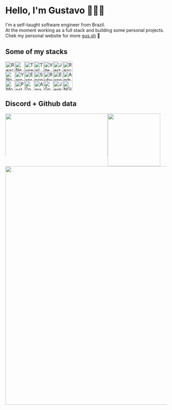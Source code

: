 
# Hello, I'm Gustavo 👨🏻‍💻 
<div>
	I'm a self-taught software engineer from Brazil.</br>
	At the moment working as a full stack and building some personal projects.</br>
	Chek my personal website for more <a href="https://gus.sh/">gus.sh</a> 👾
</div>

## Some of my stacks
<div style="display: flex; flex-direction: row; justify-content: flex-center;">
  <img src="https://img.shields.io/badge/-React-0041a8?style=flat&logo=React&logoColor=white" height="30" alt="React" />
  <img src="https://img.shields.io/badge/-Next.js-0041a8?style=flat&logo=Next.js&logoColor=white" height="30" alt="NextJS" />
  <img src="https://img.shields.io/badge/-Typescript-0041a8?style=flat&logo=TypeScript&logoColor=white" height="30" alt="Typescript" />
  <img src="https://img.shields.io/badge/-Tailwind CSS-0041a8?style=flat&logo=TailwindCSS&logoColor=white" height="30" alt="Tailwind CSS" />
  <img src="https://img.shields.io/badge/-Vite-0041a8?style=flat&logo=Vite&logoColor=white" height="30" alt="Vite" />
  <img src="https://img.shields.io/badge/-Jest-0041a8?style=flat&logo=Jest&logoColor=white" height="30" alt="Jest" />
  <img src="https://img.shields.io/badge/-React Query-0041a8?style=flat&logo=ReactQuery&logoColor=white" height="30" alt="React Query" />
</div>

<div style="display: flex; flex-direction: row; justify-content: flex-center;">
  <img src="https://img.shields.io/badge/-Node.js-4900bf?style=flat&logo=Node.js&logoColor=white" height="30" alt="NodeJS" />
  <img src="https://img.shields.io/badge/-Yarn-4900bf?style=flat&logo=Yarn&logoColor=white" height="30" alt="Yarn" />
  <img src="https://img.shields.io/badge/-Express-4900bf?style=flat&logo=Express&logoColor=white" height="30" alt="ExpressJS" />
  <img src="https://img.shields.io/badge/-Spring-4900bf?style=flat&logo=Spring&logoColor=white" height="30" alt="Spring" />
  <img src="https://img.shields.io/badge/-RubyOnRails-4900bf?style=flat&logo=RubyonRails&logoColor=white" height="30" alt="Ruby on Rails" />
  <img src="https://img.shields.io/badge/-Expo-4900bf?style=flat&logo=Expo&logoColor=white" height="30" alt="Expo" />
  <img src="https://img.shields.io/badge/-Android Studio-4900bf?style=flat&logo=AndroidStudio&logoColor=white" height="30" alt="Android Studio" />  
</div>

<div style="display: flex; flex-direction: row; justify-content: flex-center;">
  <img src="https://img.shields.io/badge/-MongoDB-c70050?style=flat&logo=MongoDB&logoColor=white" height="30" alt="MongoDB" />
  <img src="https://img.shields.io/badge/-PostgreSQL-c70050?style=flat&logo=PostgreSQL&logoColor=white" height="30" alt="PostgreSQL" />
  <img src="https://img.shields.io/badge/-Docker-c70050?style=flat&logo=Docker&logoColor=white" height="30" alt="Docker" />  
  <img src="https://img.shields.io/badge/-AWS-c70050?style=flat&logo=AmazonAWS&logoColor=white" height="30" alt="Amazon AWS" />
  <img src="https://img.shields.io/badge/-Google Cloud-c70050?style=flat&logo=GoogleCloud&logoColor=white" height="30" alt="Google Cloud" />
  <img src="https://img.shields.io/badge/-Jenkins-c70050?style=flat&logo=Jenkins&logoColor=white" height="30" alt="Jenkins" />
  <img src="https://img.shields.io/badge/-NGINX-c70050?style=flat&logo=NGINX&logoColor=white" height="30" alt="NGINX" />
</div>

## Discord + Github data

<div style="display: flex; flex-direction: column">
  <div style="display: flex; flex-direction: row">
    <img
	style="min-width: 134px; max-height: 134px;"
	 width="320"
        src="https://lanyard-profile-readme.vercel.app/api/166331543378198528?theme=dark&bg=000000&animated=false&borderRadius=10px"
     />
     <img
	style="min-width: 164px;"
	height="164"
        src="https://streak-stats.demolab.com/?user=guustavocl&theme=midnight_purple&hide_border=true&date_format=M%20j%5B%2C%20Y%5D"
      />
   </div>
   <div style="display: flex; flex-direction: column">
      <img
	width="743"
        src="http://github-profile-summary-cards.vercel.app/api/cards/profile-details?username=guustavocl&theme=midnight_purple"
      />
   </div
</div>

